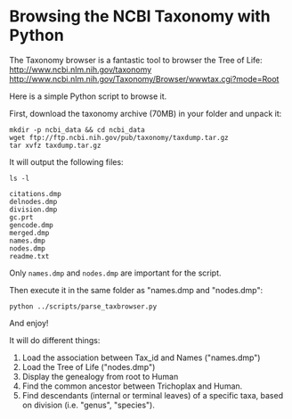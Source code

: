 # Browsing the NCBI Taxonomy with Python

The Taxonomy browser is a fantastic tool to browser the Tree of Life:
<http://www.ncbi.nlm.nih.gov/taxonomy>
<http://www.ncbi.nlm.nih.gov/Taxonomy/Browser/wwwtax.cgi?mode=Root>

Here is a simple Python script to browse it.

First, download the taxonomy archive (70MB) in your folder and unpack it:

```shell
mkdir -p ncbi_data && cd ncbi_data
wget ftp://ftp.ncbi.nih.gov/pub/taxonomy/taxdump.tar.gz
tar xvfz taxdump.tar.gz
```

It will output the following files:

```shell
ls -l
```

```shell
citations.dmp
delnodes.dmp
division.dmp
gc.prt
gencode.dmp
merged.dmp
names.dmp
nodes.dmp
readme.txt
```

Only `names.dmp` and `nodes.dmp` are important for the script.

Then execute it in the same folder as "names.dmp and "nodes.dmp":

```shell
python ../scripts/parse_taxbrowser.py
```

And enjoy!

It will do different things:

1. Load the association between Tax_id and Names ("names.dmp")
2. Load the Tree of Life ("nodes.dmp")
3. Display the genealogy from root to Human
4. Find the common ancestor between Trichoplax and Human.
5. Find descendants (internal or terminal leaves) of a specific taxa, based on division (i.e.
   "genus", "species").
